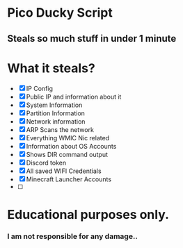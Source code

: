 # Pico Ducky Script
## Steals so much stuff in under 1 minute
# What it steals?
- [x] IP Config
- [x] Public IP and information about it
- [x] System Information
- [x] Partition Information
- [x] Network information
- [x] ARP Scans the network
- [x] Everything WMIC Nic related
- [x] Information about OS Accounts
- [x] Shows DIR command output
- [x] Discord token
- [x] All saved WIFI Credentials
- [x] Minecraft Launcher Accounts
- [ ] 
# Educational purposes only.
### I am not responsible for any damage..
